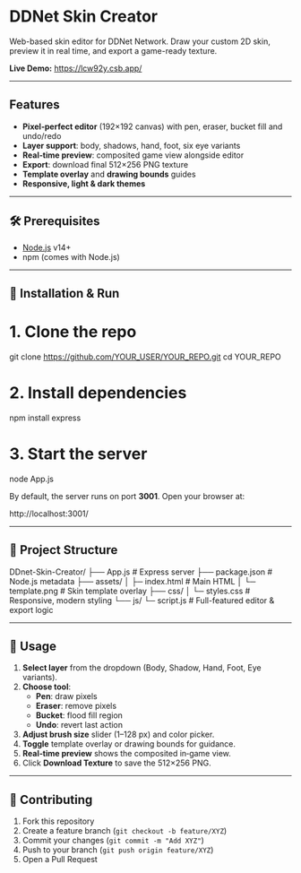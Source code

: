 # DDNet Skin Creator

Web-based skin editor for DDNet Network. Draw your custom 2D skin, preview it in real time, and export a game-ready texture.

**Live Demo:** https://lcw92y.csb.app/

---

## Features

- **Pixel‑perfect editor** (192×192 canvas) with pen, eraser, bucket fill and undo/redo  
- **Layer support**: body, shadows, hand, foot, six eye variants  
- **Real‑time preview**: composited game view alongside editor  
- **Export**: download final 512×256 PNG texture  
- **Template overlay** and **drawing bounds** guides  
- **Responsive, light & dark themes**  

---

## 🛠️ Prerequisites

- [Node.js](https://nodejs.org/) v14+  
- npm (comes with Node.js)  

---

## 🚀 Installation & Run


# 1. Clone the repo
git clone https://github.com/YOUR_USER/YOUR_REPO.git
cd YOUR_REPO

# 2. Install dependencies
npm install express

# 3. Start the server
node App.js


By default, the server runs on port **3001**. Open your browser at:


http://localhost:3001/


---

## 📁 Project Structure


DDnet-Skin-Creator/
├── App.js             # Express server
├── package.json       # Node.js metadata
├── assets/
│   ├─ index.html      # Main HTML
│   └─ template.png    # Skin template overlay
├── css/
│   └─ styles.css      # Responsive, modern styling
└── js/
    └─ script.js       # Full-featured editor & export logic


---

## 🎨 Usage

1. **Select layer** from the dropdown (Body, Shadow, Hand, Foot, Eye variants).  
2. **Choose tool**:  
   - **Pen**: draw pixels  
   - **Eraser**: remove pixels  
   - **Bucket**: flood fill region  
   - **Undo**: revert last action  
3. **Adjust brush size** slider (1–128 px) and color picker.  
4. **Toggle** template overlay or drawing bounds for guidance.  
5. **Real‑time preview** shows the composited in‑game view.  
6. Click **Download Texture** to save the 512×256 PNG.  

---

## 🤝 Contributing

1. Fork this repository  
2. Create a feature branch (`git checkout -b feature/XYZ`)  
3. Commit your changes (`git commit -m "Add XYZ"`)  
4. Push to your branch (`git push origin feature/XYZ`)  
5. Open a Pull Request  

